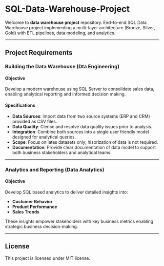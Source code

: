 # SQL-Data-Warehouse-Project
Welcome to **data warehouse project** repository.
End-to-end SQL Data Warehouse project implementing a multi-layer architecture (Bronze, Silver, Gold) with ETL pipelines, data modeling, and analytics.

---

## Project Requirements


### Building the Data Warehouse (Dta Engineering)


#### Objective
Develop a modern warehouse using SQL Server to consolidate sales data, enabling analytical reporting and informed decision making.

#### Specifications
- **Data Sources**: Import data from two source systems (ERP and CRM) provided as CSV files.
- **Data Quality**: Clense and resolve data quality issues prior to analysis.
- **Integration**: Combine both sources into a single user friendly model designed for analytical queries.
- **Scope**: Focus on lates datasets only; hisorization of data is not required.
- **Documentation**: Provide clear documentation of data model to support both business stakeholders and analytical teams.

----
  ### Analytics and Reporting (Data Analytics)


  #### Objective
  Develop SQL based analytics to deliver detailed insights into:
  - **Customer Behavior**
  - **Product Performance**
  - **Sales Trends**

  These insights empower stakeholders with key business metrics enabling strategic business decision-making.

----

  ## License
  This project is licensed under MIT license.

